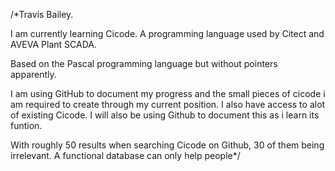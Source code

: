 /*Travis Bailey.

I am currently learning Cicode.
A programming language used by Citect and AVEVA Plant SCADA.

Based on the Pascal programming language but without pointers apparently.

I am using GitHub to document my progress and the small pieces of cicode i am required to create through my current position.
I also have access to alot of existing Cicode.
I will also be using Github to document this as i learn its funtion.

With roughly 50 results when searching Cicode on Github, 30 of them being irrelevant.
A functional database can only help people*/
